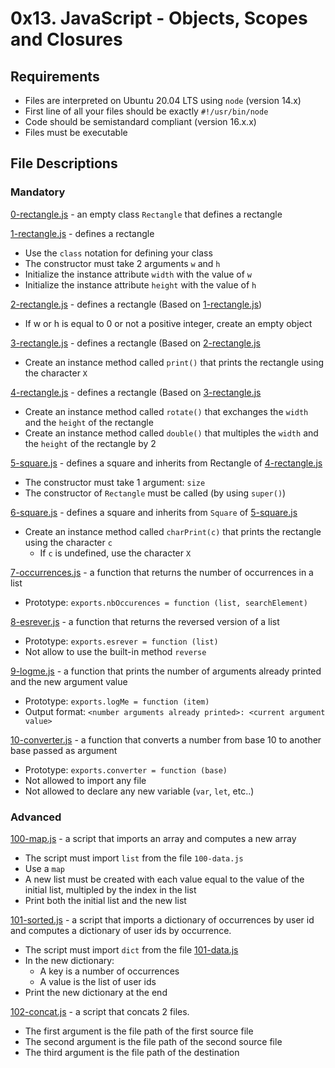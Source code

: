 # 0x13. JavaScript - Objects, Scopes and Closures
## Requirements
- Files are interpreted on Ubuntu 20.04 LTS using `node` (version 14.x)
- First line of all your files should be exactly `#!/usr/bin/node`
- Code should be semistandard compliant (version 16.x.x)
- Files must be executable
## File Descriptions
### Mandatory
[0-rectangle.js](https://github.com/Gbeminiyi-S/alx-higher_level_programming/blob/main/0x13-javascript_objects_scopes_closures/0-rectangle.js) - an empty class `Rectangle` that defines a rectangle

[1-rectangle.js](https://github.com/Gbeminiyi-S/alx-higher_level_programming/blob/main/0x13-javascript_objects_scopes_closures/1-rectangle.js) - defines a rectangle
- Use the `class` notation for defining your class
- The constructor must take 2 arguments `w` and `h`
- Initialize the instance attribute `width` with the value of `w`
- Initialize the instance attribute `height` with the value of `h`

[2-rectangle.js](https://github.com/Gbeminiyi-S/alx-higher_level_programming/blob/main/0x13-javascript_objects_scopes_closures/2-rectangle.js) - defines a rectangle (Based on [1-rectangle.js](https://github.com/Gbeminiyi-S/alx-higher_level_programming/blob/main/0x13-javascript_objects_scopes_closures/1-rectangle.js))
- If w or h is equal to 0 or not a positive integer, create an empty object

[3-rectangle.js](https://github.com/Gbeminiyi-S/alx-higher_level_programming/blob/main/0x13-javascript_objects_scopes_closures/3-rectangle.js) - defines a rectangle (Based on [2-rectangle.js](https://github.com/Gbeminiyi-S/alx-higher_level_programming/blob/main/0x13-javascript_objects_scopes_closures/2-rectangle.js)
- Create an instance method called `print()` that prints the rectangle using the character `X`

[4-rectangle.js](https://github.com/Gbeminiyi-S/alx-higher_level_programming/blob/main/0x13-javascript_objects_scopes_closures/4-rectangle.js) - defines a rectangle (Based on [3-rectangle.js](https://github.com/Gbeminiyi-S/alx-higher_level_programming/blob/main/0x13-javascript_objects_scopes_closures/3-rectangle.js)
- Create an instance method called `rotate()` that exchanges the `width` and the `height` of the rectangle
- Create an instance method called `double()` that multiples the `width` and the `height` of the rectangle by 2

[5-square.js](https://github.com/Gbeminiyi-S/alx-higher_level_programming/blob/main/0x13-javascript_objects_scopes_closures/5-square.js) - defines a square and inherits from Rectangle of [4-rectangle.js](https://github.com/Gbeminiyi-S/alx-higher_level_programming/blob/main/0x13-javascript_objects_scopes_closures/4-rectangle.js)
- The constructor must take 1 argument: `size`
- The constructor of `Rectangle` must be called (by using `super()`)

[6-square.js](https://github.com/Gbeminiyi-S/alx-higher_level_programming/blob/main/0x13-javascript_objects_scopes_closures/6-square.js) - defines a square and inherits from `Square` of [5-square.js](https://github.com/Gbeminiyi-S/alx-higher_level_programming/blob/main/0x13-javascript_objects_scopes_closures/5-square.js)
- Create an instance method called `charPrint(c)` that prints the rectangle using the character `c`
  - If `c` is undefined, use the character `X`
  
 [7-occurrences.js](https://github.com/Gbeminiyi-S/alx-higher_level_programming/blob/main/0x13-javascript_objects_scopes_closures/7-occurrences.js) - a function that returns the number of occurrences in a list
- Prototype: `exports.nbOccurences = function (list, searchElement)`

[8-esrever.js](https://github.com/Gbeminiyi-S/alx-higher_level_programming/blob/main/0x13-javascript_objects_scopes_closures/8-esrever.js) - a function that returns the reversed version of a list
- Prototype: `exports.esrever = function (list)`
- Not allow to use the built-in method `reverse`

[9-logme.js](https://github.com/Gbeminiyi-S/alx-higher_level_programming/blob/main/0x13-javascript_objects_scopes_closures/9-logme.js) - a function that prints the number of arguments already printed and the new argument value
- Prototype: `exports.logMe = function (item)`
- Output format: `<number arguments already printed>: <current argument value>`

[10-converter.js](https://github.com/Gbeminiyi-S/alx-higher_level_programming/blob/main/0x13-javascript_objects_scopes_closures/10-converter.js) - a function that converts a number from base 10 to another base passed as argument
- Prototype: `exports.converter = function (base)`
- Not allowed to import any file
- Not allowed to declare any new variable (`var`, `let`, etc..)

### Advanced
[100-map.js](https://github.com/Gbeminiyi-S/alx-higher_level_programming/blob/main/0x13-javascript_objects_scopes_closures/100-map.js) - a script that imports an array and computes a new array
- The script must import `list` from the file `100-data.js`
- Use a `map`
- A new list must be created with each value equal to the value of the initial list, multipled by the index in the list
- Print both the initial list and the new list

[101-sorted.js](https://github.com/Gbeminiyi-S/alx-higher_level_programming/blob/main/0x13-javascript_objects_scopes_closures/101-sorted.js) - a script that imports a dictionary of occurrences by user id and computes a dictionary of user ids by occurrence.
- The script must import `dict` from the file [101-data.js](https://github.com/Gbeminiyi-S/alx-higher_level_programming/blob/main/0x13-javascript_objects_scopes_closures/test_cases/101-data.js)
- In the new dictionary:
  - A key is a number of occurrences
  - A value is the list of user ids
- Print the new dictionary at the end

[102-concat.js](https://github.com/Gbeminiyi-S/alx-higher_level_programming/blob/main/0x13-javascript_objects_scopes_closures/102-concat.js) - a script that concats 2 files.
- The first argument is the file path of the first source file
- The second argument is the file path of the second source file
- The third argument is the file path of the destination
